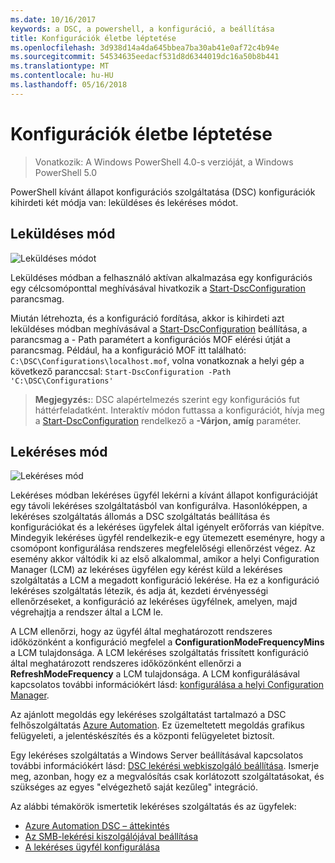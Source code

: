 ```yaml
---
ms.date: 10/16/2017
keywords: a DSC, a powershell, a konfiguráció, a beállítása
title: Konfigurációk életbe léptetése
ms.openlocfilehash: 3d938d14a4da645bbea7ba30ab41e0af72c4b94e
ms.sourcegitcommit: 54534635eedacf531d8d6344019dc16a50b8b441
ms.translationtype: MT
ms.contentlocale: hu-HU
ms.lasthandoff: 05/16/2018
---
```

# <a name="enacting-configurations"></a>Konfigurációk életbe léptetése

>Vonatkozik: A Windows PowerShell 4.0-s verzióját, a Windows PowerShell 5.0

PowerShell kívánt állapot konfigurációs szolgáltatása (DSC) konfigurációk kihirdeti két módja van: leküldéses és lekéréses módot.

## <a name="push-mode"></a>Leküldéses mód

![Leküldéses módot](images/pushModel.png "leküldés üzemmód működése")

Leküldéses módban a felhasználó aktívan alkalmazása egy konfigurációs egy célcsomóponttal meghívásával hivatkozik a [Start-DscConfiguration](https://technet.microsoft.com/library/dn521623.aspx) parancsmag.

Miután létrehozta, és a konfiguráció fordítása, akkor is kihirdeti azt leküldéses módban meghívásával a [Start-DscConfiguration](https://technet.microsoft.com/library/dn521623.aspx) beállítása, a parancsmag a - Path paramétert a konfigurációs MOF elérési útját a parancsmag.
Például, ha a konfiguráció MOF itt található: `C:\DSC\Configurations\localhost.mof`, volna vonatkoznak a helyi gép a következő paranccsal: `Start-DscConfiguration -Path 'C:\DSC\Configurations'`

> __Megjegyzés:__: DSC alapértelmezés szerint egy konfigurációs fut háttérfeladatként. Interaktív módon futtassa a konfigurációt, hívja meg a [Start-DscConfiguration](https://technet.microsoft.com/library/dn521623.aspx) rendelkező a __-Várjon, amíg__ paraméter.

## <a name="pull-mode"></a>Lekéréses mód

![Lekéréses mód](images/pullModel.png "lekéréses üzemmód működése")

Lekéréses módban lekéréses ügyfél lekérni a kívánt állapot konfigurációját egy távoli lekéréses szolgáltatásból van konfigurálva.
Hasonlóképpen, a lekéréses szolgáltatás állomás a DSC szolgáltatás beállítása és konfigurációkat és a lekéréses ügyfelek által igényelt erőforrás van kiépítve.
Mindegyik lekéréses ügyfél rendelkezik-e egy ütemezett eseményre, hogy a csomópont konfigurálása rendszeres megfelelőségi ellenőrzést végez.
Az esemény akkor váltódik ki az első alkalommal, amikor a helyi Configuration Manager (LCM) az lekéréses ügyfélen egy kérést küld a lekéréses szolgáltatás a LCM a megadott konfiguráció lekérése.
Ha ez a konfiguráció lekéréses szolgáltatás létezik, és adja át, kezdeti érvényességi ellenőrzéseket, a konfiguráció az lekéréses ügyfélnek, amelyen, majd végrehajtja a rendszer által a LCM le.

A LCM ellenőrzi, hogy az ügyfél által meghatározott rendszeres időközönként a konfiguráció megfelel a **ConfigurationModeFrequencyMins** a LCM tulajdonsága.
A LCM lekéréses szolgáltatás frissített konfiguráció által meghatározott rendszeres időközönként ellenőrzi a **RefreshModeFrequency** a LCM tulajdonsága.
A LCM konfigurálásával kapcsolatos további információkért lásd: [konfigurálása a helyi Configuration Manager](metaConfig.md).

Az ajánlott megoldás egy lekéréses szolgáltatást tartalmazó a DSC felhőszolgáltatás [Azure Automation](https://azure.microsoft.com/services/automation/).
Ez üzemeltetett megoldás grafikus felügyeleti, a jelentéskészítés és a központi felügyeletet biztosít.

Egy lekéréses szolgáltatás a Windows Server beállításával kapcsolatos további információkért lásd: [DSC lekérési webkiszolgáló beállítása](pullServer.md).
Ismerje meg, azonban, hogy ez a megvalósítás csak korlátozott szolgáltatásokat, és szükséges az egyes "elvégezhető saját kezűleg" integráció.

Az alábbi témakörök ismertetik lekéréses szolgáltatás és az ügyfelek:

- [Azure Automation DSC – áttekintés](https://docs.microsoft.com/en-us/azure/automation/automation-dsc-overview)
- [Az SMB-lekérési kiszolgálójával beállítása](pullServerSMB.md)
- [A lekéréses ügyfél konfigurálása](pullClientConfigID.md)